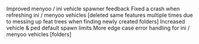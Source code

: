 Improved menyoo / ini vehicle spawner feedback
Fixed a crash when refreshing ini / menyoo vehicles [deleted same features multiple times due to messing up feat trees when finding newly created folders]
Increased vehicle & ped default spawn limits
More edge case error handling for ini / menyoo vehicles [folders]
